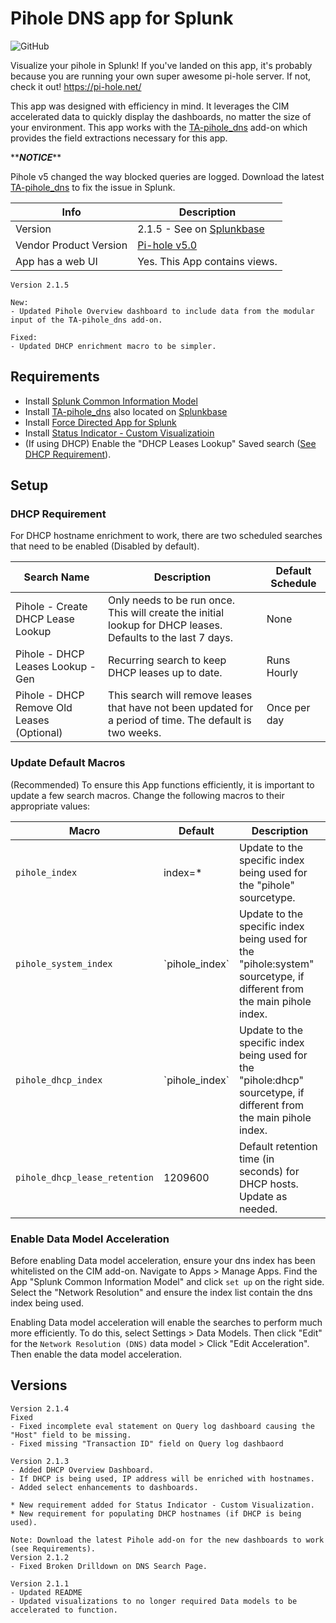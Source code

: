 # Pihole DNS app for Splunk

![GitHub](https://img.shields.io/github/license/zachchristensen28/pihole_dns_app)

Visualize your pihole in Splunk! If you've landed on this app, it's probably because you are running your own super awesome pi-hole server. If not, check it out! https://pi-hole.net/

This app was designed with efficiency in mind. It leverages the CIM accelerated data to quickly display the dashboards, no matter the size of your environment. This app works with the [TA-pihole_dns](https://github.com/ZachChristensen28/TA-pihole_dns) add-on which provides the field extractions necessary for this app.  

\*\***_NOTICE_**\*\*

Pihole v5 changed the way blocked queries are logged. Download the latest [TA-pihole_dns](https://github.com/ZachChristensen28/TA-pihole_dns) to fix the issue in Splunk.

Info | Description
------|----------
Version | 2.1.5 - See on [Splunkbase](https://splunkbase.splunk.com/app/4506/)
Vendor Product Version | [Pi-hole v5.0](https://pi-hole.net/)
App has a web UI | Yes. This App contains views.

```TEXT
Version 2.1.5

New:
- Updated Pihole Overview dashboard to include data from the modular input of the TA-pihole_dns add-on. 

Fixed:
- Updated DHCP enrichment macro to be simpler.
```

## Requirements

- Install [Splunk Common Information Model](https://splunkbase.splunk.com/app/1621/)
- Install [TA-pihole_dns](https://github.com/ZachChristensen28/TA-pihole_dns) also located on [Splunkbase](https://splunkbase.splunk.com/app/4505/)
- Install [Force Directed App for Splunk](https://splunkbase.splunk.com/app/3767/)
- Install [Status Indicator - Custom Visualizatioin](https://splunkbase.splunk.com/app/3119/)
- (If using DHCP) Enable the "DHCP Leases Lookup" Saved search ([See DHCP Requirement](#dhcp-requirement)).

## Setup

### DHCP Requirement

For DHCP hostname enrichment to work, there are two scheduled searches that need to be enabled (Disabled by default).

Search Name | Description | Default Schedule
----------- | ----------- | ----------------
Pihole - Create DHCP Lease Lookup | Only needs to be run once. This will create the initial lookup for DHCP leases. Defaults to the last 7 days. | None
Pihole - DHCP Leases Lookup - Gen | Recurring search to keep DHCP leases up to date. | Runs Hourly
Pihole - DHCP Remove Old Leases (Optional) | This search will remove leases that have not been updated for a period of time. The default is two weeks. | Once per day

### Update Default Macros

(Recommended) To ensure this App functions efficiently, it is important to update a few search macros. Change the following macros to their appropriate values:

Macro | Default | Description
----- | ------- | -----------
`pihole_index` | index=* | Update to the specific index being used for the "pihole" sourcetype.
`pihole_system_index` | \`pihole_index\` | Update to the specific index being used for the "pihole:system" sourcetype, if different from the main pihole index.
`pihole_dhcp_index` | \`pihole_index\` | Update to the specific index being used for the "pihole:dhcp" sourcetype, if different from the main pihole index.
`pihole_dhcp_lease_retention` | 1209600 | Default retention time (in seconds) for DHCP hosts. Update as needed.

### Enable Data Model Acceleration

Before enabling Data model acceleration, ensure your dns index has been whitelisted on the CIM add-on. Navigate to Apps > Manage Apps. Find the App "Splunk Common Information Model" and click `set up` on the right side. Select the "Network Resolution" and ensure the index list contain the dns index being used.

Enabling Data model acceleration will enable the searches to perform much more efficiently. To do this, select Settings > Data Models. Then click "Edit" for the `Network Resolution (DNS)` data model > Click "Edit Acceleration". Then enable the data model acceleration.

## Versions

```TEXT
Version 2.1.4
Fixed
- Fixed incomplete eval statement on Query log dashboard causing the "Host" field to be missing.
- Fixed missing "Transaction ID" field on Query log dashbaord

Version 2.1.3
- Added DHCP Overview Dashboard.
- If DHCP is being used, IP address will be enriched with hostnames.
- Added select enhancements to dashboards.

* New requirement added for Status Indicator - Custom Visualization.
* New requirement for populating DHCP hostnames (if DHCP is being used).

Note: Download the latest Pihole add-on for the new dashboards to work (see Requirements).
Version 2.1.2
- Fixed Broken Drilldown on DNS Search Page.

Version 2.1.1
- Updated README
- Updated visualizations to no longer required Data models to be accelerated to function.
```
